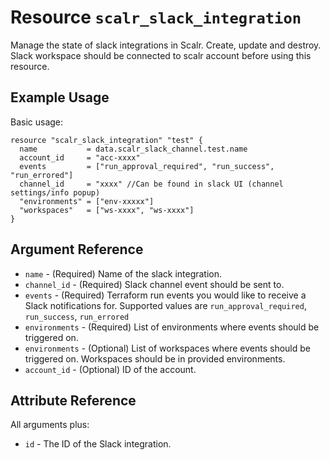 
# Resource `scalr_slack_integration`

Manage the state of slack integrations in Scalr. Create, update and destroy.
Slack workspace should be connected to scalr account before using this resource.

## Example Usage

Basic usage:

```hcl
resource "scalr_slack_integration" "test" {
  name           = data.scalr_slack_channel.test.name
  account_id     = "acc-xxxx"
  events		 = ["run_approval_required", "run_success", "run_errored"]
  channel_id	 = "xxxx" //Can be found in slack UI (channel settings/info popup)
  "environments" = ["env-xxxxx"]
  "workspaces"   = ["ws-xxxx", "ws-xxxx"]
}
```

## Argument Reference

* `name` - (Required) Name of the slack integration.
* `channel_id` - (Required) Slack channel event should be sent to.
* `events` - (Required) Terraform run events you would like to receive a Slack notifications for.
Supported values are `run_approval_required`, `run_success`, `run_errored`
* `environments` - (Required) List of environments where events should be triggered on.
* `environments` - (Optional) List of workspaces where events should be triggered on.
Workspaces should be in provided environments.
* `account_id` - (Optional) ID of the account.


## Attribute Reference

All arguments plus:

* `id` - The ID of the Slack integration.
